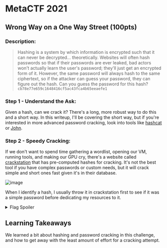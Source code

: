 # MetaCTF 2021
## Wrong Way on a One Way Street (100pts)
### Description: 
>Hashing is a system by which information is encrypted such that it can never be decrypted... theoretically. Websites will often hash passwords so that if their passwords are ever leaked, bad actors won't actually learn the user's password; they'll just get an encrypted form of it. However, the same password will always hash to the same ciphertext, so if the attacker can guess your password, they can figure out the hash. Can you guess the password for this hash? `cb78e77e659c1648416cf5ac43fca4b65eeaefe1`
### Step 1 - Understand the Ask:
Given a hash, can we crack it? There's a long, more robust way to do this and a short way. In this writeup, I'll be covering the short way, but if you're interested in more advanced password cracking, look into tools like [hashcat](https://hashcat.net/hashcat/) or [John](https://www.openwall.com/john/).
### Step 2 - Speedy Cracking:
If we don't want to spend time gathering a wordlist, opening our VM, running tools, and making our GPU cry, there's a website called [crackstation](https://crackstation.net/) that has pre-computed hashes for cracking. It's not the best tool if you have complex passwords or custom needs, but it will crack simple and short ones fast given it's in their database.

![image](https://user-images.githubusercontent.com/43623870/144769056-9f0e899b-1129-405f-af24-fab1cf99c548.png)

When I identify a hash, I usually throw it in crackstation first to see if it was a simple password before dedicating my resources to it.



<details>
  <summary> Flag Spoiler </summary>
  babyloka13
</details>

## Learning Takeaways
We learned a bit about hashing and password cracking in this challenge, and how to get away with the least amount of effort for a cracking attempt.
